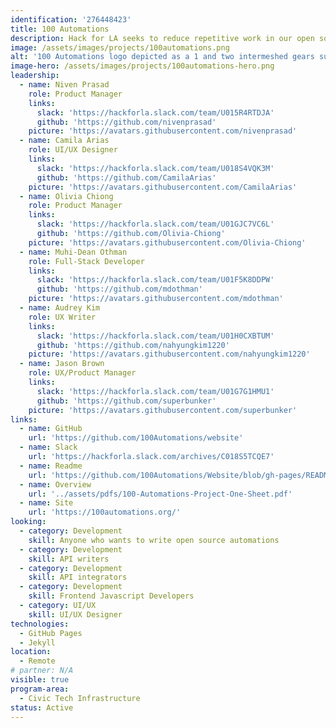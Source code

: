 ```yaml
---
identification: '276448423'
title: 100 Automations
description: Hack for LA seeks to reduce repetitive work in our open source projects and for the open source community.  This project will be both a showcase for the automations and/or microservices that we develop, but also a convenient home for those automations, so that they can be found, forked, and contributed to easily. We will be using JAMstack and a static site generator for building this website.
image: /assets/images/projects/100automations.png
alt: '100 Automations logo depicted as a 1 and two intermeshed gears surrounded by a open left bracket, forward slash and closing right bracket to indicate the 100 automations are in code, followed by the word Automations.'
image-hero: /assets/images/projects/100automations-hero.png
leadership:
  - name: Niven Prasad
    role: Product Manager
    links:
      slack: 'https://hackforla.slack.com/team/U015R4RTDJA'
      github: 'https://github.com/nivenprasad'
    picture: 'https://avatars.githubusercontent.com/nivenprasad'
  - name: Camila Arias
    role: UI/UX Designer
    links:
      slack: 'https://hackforla.slack.com/team/U018S4VQK3M'
      github: 'https://github.com/CamilaArias'
    picture: 'https://avatars.githubusercontent.com/CamilaArias'
  - name: Olivia Chiong
    role: Product Manager
    links:
      slack: 'https://hackforla.slack.com/team/U01GJC7VC6L'
      github: 'https://github.com/Olivia-Chiong'
    picture: 'https://avatars.githubusercontent.com/Olivia-Chiong'
  - name: Muhi-Dean Othman
    role: Full-Stack Developer
    links:
      slack: 'https://hackforla.slack.com/team/U01F5K8DDPW'
      github: 'https://github.com/mdothman'
    picture: 'https://avatars.githubusercontent.com/mdothman'
  - name: Audrey Kim
    role: UX Writer
    links:
      slack: 'https://hackforla.slack.com/team/U01H0CXBTUM'
      github: 'https://github.com/nahyungkim1220'
    picture: 'https://avatars.githubusercontent.com/nahyungkim1220'
  - name: Jason Brown
    role: UX/Product Manager
    links:
      slack: 'https://hackforla.slack.com/team/U01G7G1HMU1'
      github: 'https://github.com/superbunker'
    picture: 'https://avatars.githubusercontent.com/superbunker'
links:
  - name: GitHub
    url: 'https://github.com/100Automations/website'
  - name: Slack
    url: 'https://hackforla.slack.com/archives/C018S5TCQE7'
  - name: Readme
    url: 'https://github.com/100Automations/Website/blob/gh-pages/README.md'
  - name: Overview
    url: '../assets/pdfs/100-Automations-Project-One-Sheet.pdf'
  - name: Site
    url: 'https://100automations.org/'
looking:
  - category: Development
    skill: Anyone who wants to write open source automations
  - category: Development
    skill: API writers
  - category: Development
    skill: API integrators
  - category: Development
    skill: Frontend Javascript Developers
  - category: UI/UX
    skill: UI/UX Designer
technologies:
  - GitHub Pages
  - Jekyll
location:
  - Remote
# partner: N/A
visible: true
program-area:
  - Civic Tech Infrastructure
status: Active
---
```

